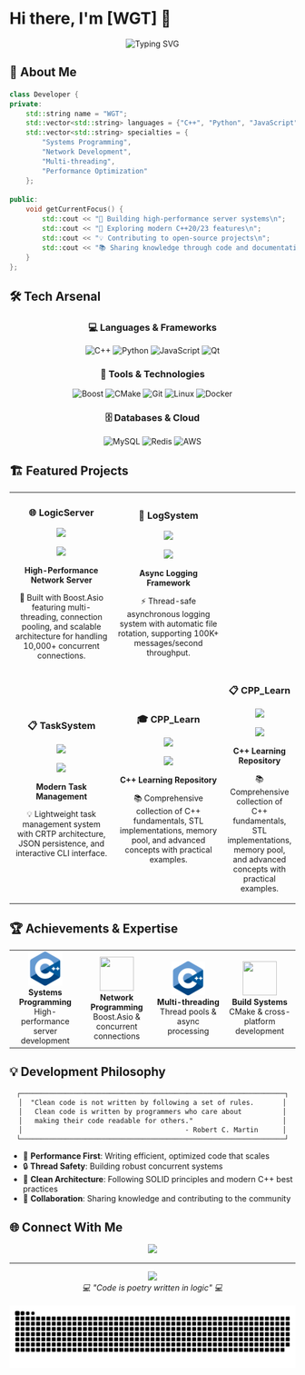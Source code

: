 # Hi there, I'm [WGT] 👋

<div align="center">
  <img src="https://readme-typing-svg.herokuapp.com?font=Fira+Code&size=30&duration=3000&pause=1000&color=00D9FF&center=true&vCenter=true&multiline=true&width=600&height=100&lines=C%2B%2B+Systems+Developer;High-Performance+Computing+Enthusiast;Network+Programming+Specialist" alt="Typing SVG" />
</div>

## 🚀 About Me

```cpp
class Developer {
private:
    std::string name = "WGT";
    std::vector<std::string> languages = {"C++", "Python", "JavaScript"};
    std::vector<std::string> specialties = {
        "Systems Programming", 
        "Network Development", 
        "Multi-threading",
        "Performance Optimization"
    };
    
public:
    void getCurrentFocus() {
        std::cout << "🔭 Building high-performance server systems\n";
        std::cout << "🌱 Exploring modern C++20/23 features\n";
        std::cout << "💡 Contributing to open-source projects\n";
        std::cout << "📚 Sharing knowledge through code and documentation\n";
    }
};
```

## 🛠️ Tech Arsenal

<div align="center">


### 💻 Languages & Frameworks

![C++](https://img.shields.io/badge/C++-00599C?style=for-the-badge&logo=c%2B%2B&logoColor=white)
![Python](https://img.shields.io/badge/Python-3776AB?style=for-the-badge&logo=python&logoColor=white)
![JavaScript](https://img.shields.io/badge/JavaScript-F7DF1E?style=for-the-badge&logo=javascript&logoColor=black)
![Qt](https://img.shields.io/badge/Qt-41CD52?style=for-the-badge&logo=qt&logoColor=white)

### 🔧 Tools & Technologies

![Boost](https://img.shields.io/badge/Boost-0095D5?style=for-the-badge&logo=boost&logoColor=white)
![CMake](https://img.shields.io/badge/CMake-064F8C?style=for-the-badge&logo=cmake&logoColor=white)
![Git](https://img.shields.io/badge/Git-F05032?style=for-the-badge&logo=git&logoColor=white)
![Linux](https://img.shields.io/badge/Linux-FCC624?style=for-the-badge&logo=linux&logoColor=black)
![Docker](https://img.shields.io/badge/Docker-2496ED?style=for-the-badge&logo=docker&logoColor=white)

### 🗄️ Databases & Cloud

![MySQL](https://img.shields.io/badge/MySQL-4479A1?style=for-the-badge&logo=mysql&logoColor=white)
![Redis](https://img.shields.io/badge/Redis-DC382D?style=for-the-badge&logo=redis&logoColor=white)
![AWS](https://img.shields.io/badge/AWS-232F3E?style=for-the-badge&logo=amazon-aws&logoColor=white)

</div>

## 🏗️ Featured Projects

<div align="center">
  <table>
    <tr>
      <td width="50%">
        <h3 align="center">🌐 LogicServer</h3>
        <div align="center">
          <a href="https://github.com/Which-W/LogicServer" target="_blank">
            <img src="https://github-readme-stats.vercel.app/api/pin/?username=Which-W&repo=LogicServer&theme=tokyonight" />
          </a>
          <p>
            <a href="https://github.com/Which-W/LogicServer" target="_blank">
              <img src="https://img.shields.io/badge/Code-View%20Repository-blue?style=flat-square&logo=github" />
            </a>
          </p>
          <p><strong>High-Performance Network Server</strong></p>
          <p>🚀 Built with Boost.Asio featuring multi-threading, connection pooling, and scalable architecture for handling 10,000+ concurrent connections.</p>
        </div>
      </td>
      <td width="50%">
        <h3 align="center">📝 LogSystem</h3>
        <div align="center">
          <a href="https://github.com/Which-W/LogSystem" target="_blank">
            <img src="https://github-readme-stats.vercel.app/api/pin/?username=Which-W&repo=LogSystem&theme=tokyonight" />
          </a>
          <p>
            <a href="https://github.com/Which-W/LogSystem" target="_blank">
              <img src="https://img.shields.io/badge/Code-View%20Repository-blue?style=flat-square&logo=github" />
            </a>
          </p>
          <p><strong>Async Logging Framework</strong></p>
          <p>⚡ Thread-safe asynchronous logging system with automatic file rotation, supporting 100K+ messages/second throughput.</p>
        </div>
      </td>
    </tr>
    <tr>
      <td width="50%">
        <h3 align="center">📋 TaskSystem</h3>
        <div align="center">
          <a href="https://github.com/Which-W/TaskSystem" target="_blank">
            <img src="https://github-readme-stats.vercel.app/api/pin/?username=Which-W&repo=TaskSystem&theme=tokyonight" />
          </a>
          <p>
            <a href="https://github.com/Which-W/TaskSystem" target="_blank">
              <img src="https://img.shields.io/badge/Code-View%20Repository-blue?style=flat-square&logo=github" />
            </a>
          </p>
          <p><strong>Modern Task Management</strong></p>
          <p>💡 Lightweight task management system with CRTP architecture, JSON persistence, and interactive CLI interface.</p>
        </div>
      </td>
      <td width="50%">
        <h3 align="center">🎓 CPP_Learn</h3>
        <div align="center">
          <a href="https://github.com/Which-W/CPP_learn" target="_blank">
            <img src="https://github-readme-stats.vercel.app/api/pin/?username=Which-W&repo=CPP_learn&theme=tokyonight" />
          </a>
          <p>
            <a href="https://github.com/Which-W/CPP_learn" target="_blank">
              <img src="https://img.shields.io/badge/Code-View%20Repository-blue?style=flat-square&logo=github" />
            </a>
          </p>
          <p><strong>C++ Learning Repository</strong></p>
          <p>📚 Comprehensive collection of C++ fundamentals, STL implementations, memory pool, and advanced concepts with practical examples.</p>
        </div>
      </td>
       <td width="50%">
        <h3 align="center">📋 CPP_Learn</h3>
        <div align="center">
          <a href="https://github.com/Which-W/employment-tables" target="_blank">
            <img src="https://github-readme-stats.vercel.app/api/pin/?username=Which-W&repo=CPP_learn&theme=tokyonight" />
          </a>
          <p>
            <a href="https://github.com/Which-W/CPP_learn" target="_blank">
              <img src="https://img.shields.io/badge/Code-View%20Repository-blue?style=flat-square&logo=github" />
            </a>
          </p>
          <p><strong>C++ Learning Repository</strong></p>
          <p>📚 Comprehensive collection of C++ fundamentals, STL implementations, memory pool, and advanced concepts with practical examples.</p>
        </div>
      </td>
    </tr>
  </table>
</div>

## 🏆 Achievements & Expertise

<div align="center">
  <table>
    <tr>
      <td align="center" width="25%">
        <img src="https://raw.githubusercontent.com/devicons/devicon/master/icons/cplusplus/cplusplus-original.svg" width="60" height="60"/>
        <br><strong>Systems Programming</strong>
        <br>High-performance server development
      </td>
      <td align="center" width="25%">
        <img src="https://cdn.jsdelivr.net/gh/devicons/devicon/icons/networkx/networkx-original.svg" width="60" height="60"/>
        <br><strong>Network Programming</strong>
        <br>Boost.Asio & concurrent connections
      </td>
      <td align="center" width="25%">
        <img src="https://raw.githubusercontent.com/devicons/devicon/master/icons/cplusplus/cplusplus-original.svg" width="60" height="60"/>
        <br><strong>Multi-threading</strong>
        <br>Thread pools & async processing
      </td>
      <td align="center" width="25%">
        <img src="https://cdn.jsdelivr.net/gh/devicons/devicon/icons/cmake/cmake-original.svg" width="60" height="60"/>
        <br><strong>Build Systems</strong>
        <br>CMake & cross-platform development
      </td>
    </tr>
  </table>
</div>

## 💡 Development Philosophy

<div align="center">


```
┌─────────────────────────────────────────────────────────────────┐
│  "Clean code is not written by following a set of rules.       │
│   Clean code is written by programmers who care about          │
│   making their code readable for others."                      │
│                                        - Robert C. Martin      │
└─────────────────────────────────────────────────────────────────┘
```

</div>

- 🎯 **Performance First**: Writing efficient, optimized code that scales
- 🔒 **Thread Safety**: Building robust concurrent systems
- 📖 **Clean Architecture**: Following SOLID principles and modern C++ best practices
- 🤝 **Collaboration**: Sharing knowledge and contributing to the community

## 🌐 Connect With Me

<div align="center">
  <a href="mailto:wengzu.love@gmail.com">
    <img src="https://img.shields.io/badge/Email-D14836?style=for-the-badge&logo=gmail&logoColor=white" />
  </a>
</div>

---

<div align="center">
  <img src="https://capsule-render.vercel.app/api?type=waving&color=gradient&height=100&section=footer&animation=twinkling" />
</div>

<div align="center">
  <em>💻 "Code is poetry written in logic" 💻</em>
  <br><br>
  <img src="https://raw.githubusercontent.com/platane/snk/output/github-contribution-grid-snake-dark.svg" />
</div>

